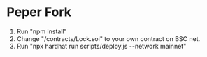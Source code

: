 # Peper Fork
1. Run "npm install"
2. Change "/contracts/Lock.sol" to your own contract on BSC net.
3. Run "npx hardhat run scripts/deploy.js --network mainnet"